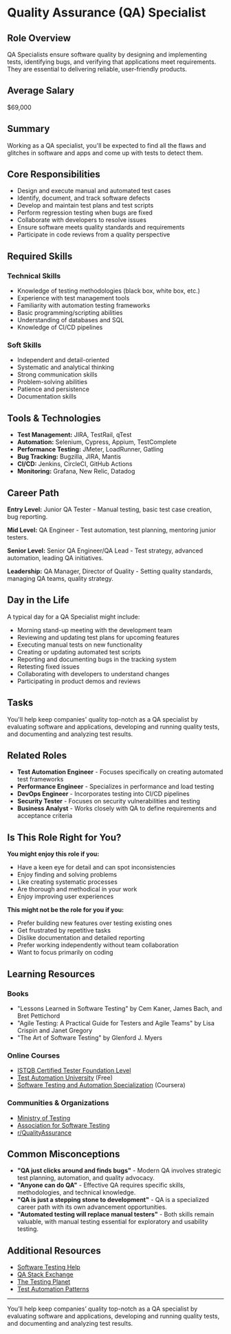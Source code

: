# Quality Assurance (QA) Specialist

## Role Overview
QA Specialists ensure software quality by designing and implementing tests, identifying bugs, and verifying that applications meet requirements. They are essential to delivering reliable, user-friendly products.

## Average Salary
$69,000

## Summary
Working as a QA specialist, you'll be expected to find all the flaws and glitches in software and apps and come up with tests to detect them.

## Core Responsibilities
* Design and execute manual and automated test cases
* Identify, document, and track software defects
* Develop and maintain test plans and test scripts
* Perform regression testing when bugs are fixed
* Collaborate with developers to resolve issues
* Ensure software meets quality standards and requirements
* Participate in code reviews from a quality perspective

## Required Skills

### Technical Skills
* Knowledge of testing methodologies (black box, white box, etc.)
* Experience with test management tools
* Familiarity with automation testing frameworks
* Basic programming/scripting abilities
* Understanding of databases and SQL
* Knowledge of CI/CD pipelines

### Soft Skills
* Independent and detail-oriented
* Systematic and analytical thinking
* Strong communication skills
* Problem-solving abilities
* Patience and persistence
* Documentation skills

## Tools & Technologies
* **Test Management:** JIRA, TestRail, qTest
* **Automation:** Selenium, Cypress, Appium, TestComplete
* **Performance Testing:** JMeter, LoadRunner, Gatling
* **Bug Tracking:** Bugzilla, JIRA, Mantis
* **CI/CD:** Jenkins, CircleCI, GitHub Actions
* **Monitoring:** Grafana, New Relic, Datadog

## Career Path
**Entry Level:** Junior QA Tester - Manual testing, basic test case creation, bug reporting.

**Mid Level:** QA Engineer - Test automation, test planning, mentoring junior testers.

**Senior Level:** Senior QA Engineer/QA Lead - Test strategy, advanced automation, leading QA initiatives.

**Leadership:** QA Manager, Director of Quality - Setting quality standards, managing QA teams, quality strategy.

## Day in the Life
A typical day for a QA Specialist might include:

* Morning stand-up meeting with the development team
* Reviewing and updating test plans for upcoming features
* Executing manual tests on new functionality
* Creating or updating automated test scripts
* Reporting and documenting bugs in the tracking system
* Retesting fixed issues
* Collaborating with developers to understand changes
* Participating in product demos and reviews

## Tasks
You'll help keep companies' quality top-notch as a QA specialist by evaluating software and applications, developing and running quality tests, and documenting and analyzing test results.

## Related Roles
* **Test Automation Engineer** - Focuses specifically on creating automated test frameworks
* **Performance Engineer** - Specializes in performance and load testing
* **DevOps Engineer** - Incorporates testing into CI/CD pipelines
* **Security Tester** - Focuses on security vulnerabilities and testing
* **Business Analyst** - Works closely with QA to define requirements and acceptance criteria

## Is This Role Right for You?
**You might enjoy this role if you:**
* Have a keen eye for detail and can spot inconsistencies
* Enjoy finding and solving problems
* Like creating systematic processes
* Are thorough and methodical in your work
* Enjoy improving user experiences

**This might not be the role for you if you:**
* Prefer building new features over testing existing ones
* Get frustrated by repetitive tasks
* Dislike documentation and detailed reporting
* Prefer working independently without team collaboration
* Want to focus primarily on coding

## Learning Resources

### Books
* "Lessons Learned in Software Testing" by Cem Kaner, James Bach, and Bret Pettichord
* "Agile Testing: A Practical Guide for Testers and Agile Teams" by Lisa Crispin and Janet Gregory
* "The Art of Software Testing" by Glenford J. Myers

### Online Courses
* [ISTQB Certified Tester Foundation Level](https://www.istqb.org/)
* [Test Automation University](https://testautomationu.applitools.com/) (Free)
* [Software Testing and Automation Specialization](https://www.coursera.org/specializations/software-testing-automation) (Coursera)

### Communities & Organizations
* [Ministry of Testing](https://www.ministryoftesting.com/)
* [Association for Software Testing](https://www.associationforsoftwaretesting.org/)
* [r/QualityAssurance](https://www.reddit.com/r/QualityAssurance/)

## Common Misconceptions
* **"QA just clicks around and finds bugs"** - Modern QA involves strategic test planning, automation, and quality advocacy.
* **"Anyone can do QA"** - Effective QA requires specific skills, methodologies, and technical knowledge.
* **"QA is just a stepping stone to development"** - QA is a specialized career path with its own advancement opportunities.
* **"Automated testing will replace manual testers"** - Both skills remain valuable, with manual testing essential for exploratory and usability testing.

## Additional Resources
* [Software Testing Help](https://www.softwaretestinghelp.com/)
* [QA Stack Exchange](https://sqa.stackexchange.com/)
* [The Testing Planet](https://www.ministryoftesting.com/testing-planet)
* [Test Automation Patterns](https://testautomationpatterns.org/)

---

You’ll help keep companies’ quality top-notch as a QA specialist by evaluating software and applications, developing and running quality tests, and documenting and analyzing test results.

